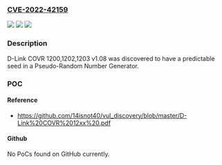 ### [CVE-2022-42159](https://cve.mitre.org/cgi-bin/cvename.cgi?name=CVE-2022-42159)
![](https://img.shields.io/static/v1?label=Product&message=n%2Fa&color=blue)
![](https://img.shields.io/static/v1?label=Version&message=n%2Fa&color=blue)
![](https://img.shields.io/static/v1?label=Vulnerability&message=n%2Fa&color=brighgreen)

### Description

D-Link COVR 1200,1202,1203 v1.08 was discovered to have a predictable seed in a Pseudo-Random Number Generator.

### POC

#### Reference
- https://github.com/14isnot40/vul_discovery/blob/master/D-Link%20COVR%2012xx%20.pdf

#### Github
No PoCs found on GitHub currently.

